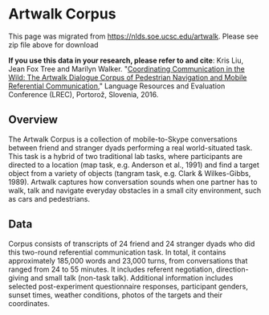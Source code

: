 # Artwalk Corpus
This page was migrated from https://nlds.soe.ucsc.edu/artwalk. Please see zip file above for download

**If you use this data in your research, please refer to and cite**: Kris Liu, Jean Fox Tree and Marilyn Walker. "[Coordinating Communication in the Wild: The Artwalk Dialogue Corpus of Pedestrian Navigation and Mobile Referential Communication](http://www.lrec-conf.org/proceedings/lrec2016/pdf/598_Paper.pdf)," Language Resources and Evaluation Conference (LREC), Portorož, Slovenia, 2016.

## Overview
The Artwalk Corpus is a collection of mobile-to-Skype conversations between friend and stranger dyads performing a real world-situated task. This task is a hybrid of two traditional lab tasks, where participants are directed to a location (map task, e.g. Anderson et al., 1991) and find a target object from a variety of objects (tangram task, e.g. Clark & Wilkes-Gibbs, 1989). Artwalk captures how conversation sounds when one partner has to walk, talk and navigate everyday obstacles in a small city environment, such as cars and pedestrians.

## Data
Corpus consists of transcripts of 24 friend and 24 stranger dyads who did this two-round referential communication task. In total, it contains approximately 185,000 words and 23,000 turns, from conversations that ranged from 24 to 55 minutes. It includes referent negotiation, direction-giving and small talk (non-task talk). Additional information includes selected post-experiment questionnaire responses, participant genders, sunset times, weather conditions, photos of the targets and their coordinates.
